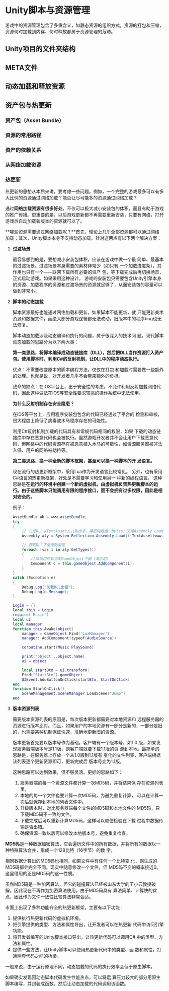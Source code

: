# Unity脚本与资源管理

游戏中的资源管理包含了多重含义，如静态资源的组织方式，资源的打包和压缩，资源何时加载到内存、何时释放都属于资源管理的范畴。

## Unity项目的文件夹结构



## META文件



## 动态加载和释放资源



## 资产包与热更新



### 资产包（Asset Bundle）



### 资源的常用路径



### 资产的依赖关系



### 从网络加载资源



### 热更新

热更新的思想从本质来讲，要考虑一些问题。例如，一个完整的游戏最多可以有多大比例的资源通过网络加载？能否让尽可能多的资源通过网络加载？

通过**网络加载资源有很多好处**，不仅可以极大减小安装包的体积，而且有助于游戏的推广传播。更重要的是，以后游戏更新都不再需要重新安装，只要有网络，打开游戏后自动加载新版本的资源就可以了。

**哪些资源需要通过网络加载呢？**首先，理论上几乎全部资源都可以通过网络加载；其次，Unity脚本本身不支持动态加载。针对这两点有以下两个解决方案：

1. **过渡场景**

   最容易想到的是，要想减小安装包体积，应该在游戏中做一个最 简单、最基本的过渡场景。过渡场景本身需要的素材非常少（如只有 一个加载进度条），其作用也只有一个——联网下载所有必要的资产 包，等下载完成后再切换场景，正式启动游戏。如果采用这种设计， 游戏的安装包只需要包含Unity引擎本身的资源、加载程序的资源和过渡场景的资源就足够了，从而安装包的容量可以做到非常小。

2. **脚本的动态加载**

   脚本资源最好也能通过网络加载和更新。如果脚本不能更新，就 只能更新美术资源和数据文件，而绝大部分游戏逻辑都无法改动，旧版本中的程序bug也无法修复。 

   脚本动态加载涉及动态编译和执行的问题，属于很深入的技术问 题。现代脚本动态加载的思路分为以下两大类：

   **第一类思路，将脚本编译成动态链接库（DLL），然后把DLL当作资源打入资产包。使用脚本时，利用C#的反射机制，让DLL中的程序动态执行。** 

   优点：不需要改变原本的脚本编程方法，仅仅在打包 和加载时需要做一些额外的处理。也就是说，对开发者几乎不会带来额外的负担。

   致命的缺点：在iOS平台上，出于安全性的考虑，不允许利用反射加载网络代码，因此这种做法在iOS等安全性要求较高的操作系统中无法使用。

   **为什么反射机制存在安全隐患？**

   在iOS等平台上，应用程序安装包包含的代码已经通过了平台的 检测和审核，很大程度上降低了病毒或木马程序存在的可能性。

   利用C#反射机制加载的代码具有和常规代码相同的权限，如果 下载的动态链接库中存在恶意代码也会被执行。虽然游戏开发者并不会让用户下载恶意代码，但网络中的代码资源存在被恶意植入木马的可能性，如资源服务器被非法入侵、用户的网络被劫持等。

   **第二类思路，换一种全新的脚本框架，甚至可以换一种脚本的开 发语言。**

   现在流行的热更新框架中，采用Lua作为开发语言比较常见。 另外，也有采用C#语言的热更新框架，好处是不需要学习和使用另一 种新的编程语言。 这种思路是**在运行的环境中创建一个新的虚拟机，由虚拟机负责热更新脚本的运行。由于这些脚本只能调用有限的程序接口，而不会拥有过多权限，因此是相对安全的。**

   例子：

   ```c#
   AssetBundle ab = www.assetBundle;
   try
   {
       // 先把DLL以TextAsset方式取出来，再把纯数据（bytes）交给Assembly.Load方法动态加载
       Assembly aly = System.Reflection.Assembly.Load(((TextAsset)www.assetBundle.mainAsset).bytes);
   
       // 获取DLL下全部的类型
       foreach (var i in aly.GetTypes())
       {
           //添加组件到当前GameObject下面（演示用）
           Component c = this.gameObject.AddComponent(i);
       }
   }
   catch (Exception e)
   {
       Debug.Log("加载DLL出错");
       Debug.Log(e.Message);
   }
   ```

   ```lua
   Login = {}
   local this = Login
   require('Music')
   local ui
   local manager
   function this.Awake(object)
       manager = GameObject.Find('LuaManager')
       manager: AddComponent(typeof(AudioSource))
   
       coroutine.start(Music.PlaySound)
   
       print('object'..object.name)
       ui = object
   
       local startBtn = ui.transform:
       Find("StartBtn").gameObject
       UIEvent.AddButtonOnClick(startBtn, StartOnClick)
   end
   function StartOnClick()
       SceneManagement.SceneManager.LoadScene("Jump")
   end
   ```

3. **版本资源列表**

   需要版本资源列表的原因是，每次版本更新都需要对本地资源和 远程服务器的资源进行版本比对。而且，如果用户的本地资源有一部分是新的，一部分是旧的，也需要某种机制保证快速、准确地更新旧的资源。

   版本更新首先要以版本号作为基础。客户端有一个版本号，如1.0 版，如果发现服务器端版本号是1.1版，则客户端就要下载1.1版的资 源到本地。最简单的思路是，在服务器上存放一个从1.0版到1.1版有 变化的文件列表，客户端根据该列表逐个更新资源即可，更新完成后 版本号变为1.1版。

   这种思路可以达到效果，但不够灵活。更好的思路如下：

   1. 服务器端的每一个资源文件都计算一次MD5码，并将结果保 存在资源列表里。
   2. 本地的每一个文件也要计算一次MD5码，为避免重复计算， 可以在计算一次后就保存到本地的列表文件中。 
   3. 升级版本时，对比服务器端每个文件的MD5码和本地文件的 MD5码，只下载MD5码不一致的文件。
   4. 下载完成后可以重新计算MD5码，这样可以顺便检验在下载 过程中数据传输是否出错。 
   5. 确保资源一致以后可以修改本地版本号，避免重复检查。

**MD5码**是一种数据加密算法，它会遍历文件中的所有数据，并将所有的数据以一种特殊算法合并，形成一个128比特（16字节）的数 字。

相同数据计算出的MD5码也相同，如果文件中有任何一个比特变 化，则生成的MD5码都会完全不同。现实中随意修改一个文件，但 MD5码不变的概率接近0。这里借用的正是MD5码的这一性质。

虽然MD5码是一种加密算法，但它的碰撞算法已经被山东大学的王小云教授破解，因此现在不再作为加密算法使用。由于MD5码具有 算法简单、计算快的优点，因此作为文件一致性比较算法非常合适。

市面上出现了多种功能齐全的热更新框架，主要有以下功能：

1. 提供执行热更新代码的虚拟机环境。
2. 把引擎提供的类型、方法和属性导出，让开发者可以在热更新 代码中访问引擎功能。
3. 将开发者编写的Unity脚本接口导出，让热更新代码可以调用C# 中的类型、方法和属性。
4. 提供一些方法，让Unity脚本可以使用热更新代码中的类型、函 数和属性，打通两套代码之间的桥梁。

一般来说，由于运行原理不同，动态加载的代码的执行效率会低于原生脚本。

如果确实发现因动态脚本代码发生性能热点，可以将运 算压力较大的部分用原生脚本编写，并封装成函数，然后让动态加载的代码调用该函数。
